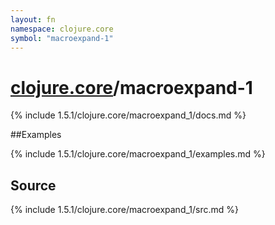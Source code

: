 ```yaml
---
layout: fn
namespace: clojure.core
symbol: "macroexpand-1"
---
```


# [clojure.core](../)/macroexpand-1

{% include 1.5.1/clojure.core/macroexpand_1/docs.md %}

##Examples

{% include 1.5.1/clojure.core/macroexpand_1/examples.md %}
## Source
{% include 1.5.1/clojure.core/macroexpand_1/src.md %}

